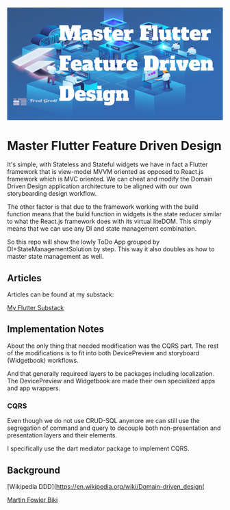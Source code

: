 ![image header](./media/image-header.png)

# Master Flutter Feature Driven Design

It's simple, with Stateless and Stateful widgets we have in fact a Flutter framework that is view-model MVVM oriented as opposed to React.js framework which is MVC oriented. We can cheat and modify the Domain Driven Design application architecture to be aligned with our own storyboarding design workflow.

The other factor is that due to the framework working with 
the build function means that the build function in widgets is the state reducer similar to what the React.js framework does with its virtual liteDOM. This simply means that we can use any DI and state management combination.

So this repo will show the lowly ToDo App grouped by DI+StateManagementSolution by step. This way it also doubles as how to master state management as well.

## Articles

Articles can be found at my substack:


[My Flutter Substack](https://fedgrott.substack.com)

## Implementation Notes

About the only thing that needed modification was the CQRS part.
The rest of the modifications is to fit into both DevicePreview and storyboard (Widgetbook) workflows. 

And that generally requireed layers to be packages including localization. The DevicePreview and Widgetbook are made their own specialized apps and app wrappers.

### CQRS

Even though we do not use CRUD-SQL anymore we can still use the segregation of command and query to decouple both non-presentation and presentation layers and their elements.

I specifically use the dart mediator package to implement CQRS.


## Background

[Wikipedia DDD](https://en.wikipedia.org/wiki/Domain-driven_design(

[Martin Fowler Biki](https://martinfowler.com/bliki/DomainDrivenDesign.html)
